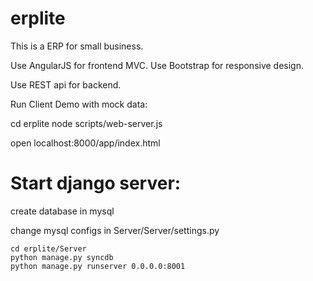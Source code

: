erplite
=======
This is a ERP for small business.

Use AngularJS for frontend MVC.
Use Bootstrap for responsive design.

Use REST api for backend.

Run Client Demo with mock data:

cd erplite
node scripts/web-server.js

open localhost:8000/app/index.html

Start django server:</br>
=======
create database in mysql </br>

change mysql configs in Server/Server/settings.py</br>
```
cd erplite/Server
python manage.py syncdb
python manage.py runserver 0.0.0.0:8001
```
